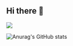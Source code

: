 ## Hi there 👋


<link rel="stylesheet" type='text/css' href="https://cdn.jsdelivr.net/gh/devicons/devicon@latest/devicon.min.css" />      
<img src="https://cdn.jsdelivr.net/gh/devicons/devicon@latest/icons/python/python-plain-wordmark.svg" />
          
          
          
![Anurag's GitHub stats](https://github-readme-stats.vercel.app/api?username=anuraghazra&show_icons=true&theme=dracula)
